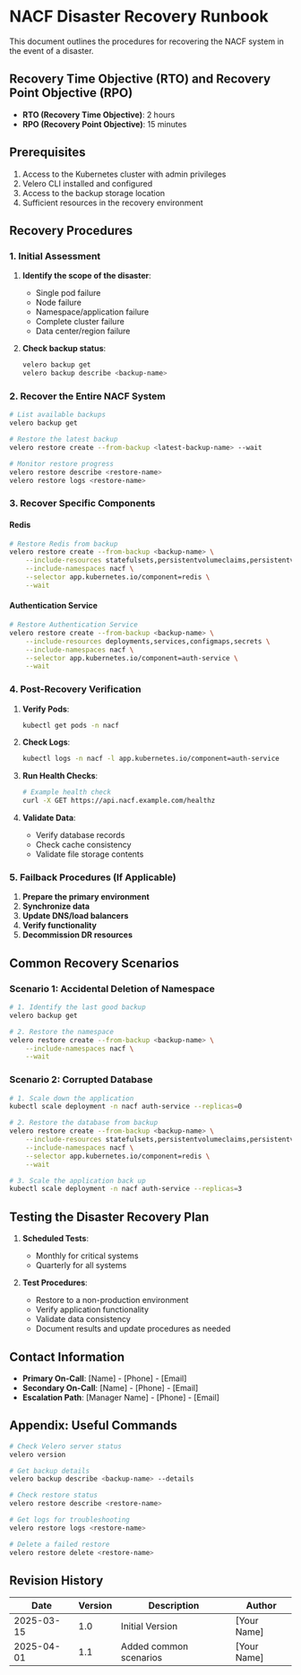 # NACF Disaster Recovery Runbook

This document outlines the procedures for recovering the NACF system in the event of a disaster.

## Recovery Time Objective (RTO) and Recovery Point Objective (RPO)

- **RTO (Recovery Time Objective)**: 2 hours
- **RPO (Recovery Point Objective)**: 15 minutes

## Prerequisites

1. Access to the Kubernetes cluster with admin privileges
2. Velero CLI installed and configured
3. Access to the backup storage location
4. Sufficient resources in the recovery environment

## Recovery Procedures

### 1. Initial Assessment

1. **Identify the scope of the disaster**:
   - Single pod failure
   - Node failure
   - Namespace/application failure
   - Complete cluster failure
   - Data center/region failure

2. **Check backup status**:
   ```bash
   velero backup get
   velero backup describe <backup-name>
   ```

### 2. Recover the Entire NACF System

```bash
# List available backups
velero backup get

# Restore the latest backup
velero restore create --from-backup <latest-backup-name> --wait

# Monitor restore progress
velero restore describe <restore-name>
velero restore logs <restore-name>
```

### 3. Recover Specific Components

#### Redis
```bash
# Restore Redis from backup
velero restore create --from-backup <backup-name> \
    --include-resources statefulsets,persistentvolumeclaims,persistentvolumes \
    --include-namespaces nacf \
    --selector app.kubernetes.io/component=redis \
    --wait
```

#### Authentication Service
```bash
# Restore Authentication Service
velero restore create --from-backup <backup-name> \
    --include-resources deployments,services,configmaps,secrets \
    --include-namespaces nacf \
    --selector app.kubernetes.io/component=auth-service \
    --wait
```

### 4. Post-Recovery Verification

1. **Verify Pods**:
   ```bash
   kubectl get pods -n nacf
   ```

2. **Check Logs**:
   ```bash
   kubectl logs -n nacf -l app.kubernetes.io/component=auth-service
   ```

3. **Run Health Checks**:
   ```bash
   # Example health check
   curl -X GET https://api.nacf.example.com/healthz
   ```

4. **Validate Data**:
   - Verify database records
   - Check cache consistency
   - Validate file storage contents

### 5. Failback Procedures (If Applicable)

1. **Prepare the primary environment**
2. **Synchronize data**
3. **Update DNS/load balancers**
4. **Verify functionality**
5. **Decommission DR resources**

## Common Recovery Scenarios

### Scenario 1: Accidental Deletion of Namespace

```bash
# 1. Identify the last good backup
velero backup get

# 2. Restore the namespace
velero restore create --from-backup <backup-name> \
    --include-namespaces nacf \
    --wait
```

### Scenario 2: Corrupted Database

```bash
# 1. Scale down the application
kubectl scale deployment -n nacf auth-service --replicas=0

# 2. Restore the database from backup
velero restore create --from-backup <backup-name> \
    --include-resources statefulsets,persistentvolumeclaims,persistentvolumes \
    --include-namespaces nacf \
    --selector app.kubernetes.io/component=redis \
    --wait

# 3. Scale the application back up
kubectl scale deployment -n nacf auth-service --replicas=3
```

## Testing the Disaster Recovery Plan

1. **Scheduled Tests**:
   - Monthly for critical systems
   - Quarterly for all systems

2. **Test Procedures**:
   - Restore to a non-production environment
   - Verify application functionality
   - Validate data consistency
   - Document results and update procedures as needed

## Contact Information

- **Primary On-Call**: [Name] - [Phone] - [Email]
- **Secondary On-Call**: [Name] - [Phone] - [Email]
- **Escalation Path**: [Manager Name] - [Phone] - [Email]

## Appendix: Useful Commands

```bash
# Check Velero server status
velero version

# Get backup details
velero backup describe <backup-name> --details

# Check restore status
velero restore describe <restore-name>

# Get logs for troubleshooting
velero restore logs <restore-name>

# Delete a failed restore
velero restore delete <restore-name>
```

## Revision History

| Date       | Version | Description                | Author         |
|------------|---------|----------------------------|----------------|
| 2025-03-15 | 1.0     | Initial Version            | [Your Name]    |
| 2025-04-01 | 1.1     | Added common scenarios     | [Your Name]    |
